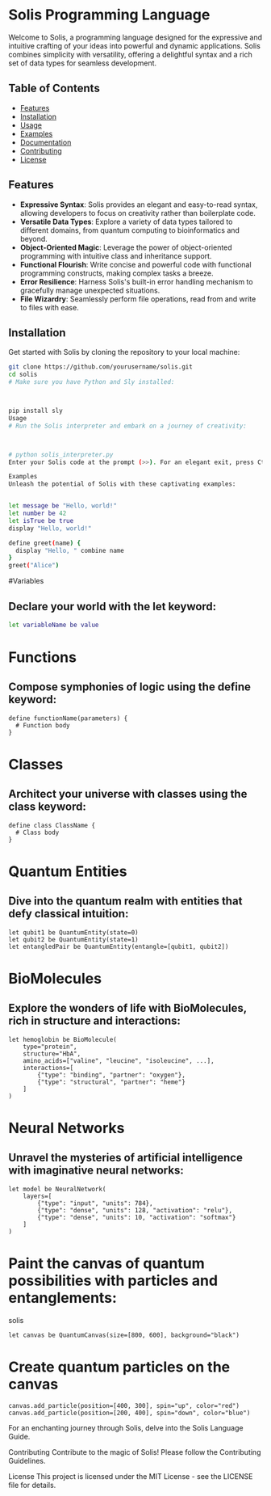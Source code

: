 # Solis Programming Language

Welcome to Solis, a programming language designed for the expressive and intuitive crafting of your ideas into powerful and dynamic applications. Solis combines simplicity with versatility, offering a delightful syntax and a rich set of data types for seamless development.

## Table of Contents

- [Features](#features)
- [Installation](#installation)
- [Usage](#usage)
- [Examples](#examples)
- [Documentation](#documentation)
- [Contributing](#contributing)
- [License](#license)

## Features

- **Expressive Syntax**: Solis provides an elegant and easy-to-read syntax, allowing developers to focus on creativity rather than boilerplate code.
- **Versatile Data Types**: Explore a variety of data types tailored to different domains, from quantum computing to bioinformatics and beyond.
- **Object-Oriented Magic**: Leverage the power of object-oriented programming with intuitive class and inheritance support.
- **Functional Flourish**: Write concise and powerful code with functional programming constructs, making complex tasks a breeze.
- **Error Resilience**: Harness Solis's built-in error handling mechanism to gracefully manage unexpected situations.
- **File Wizardry**: Seamlessly perform file operations, read from and write to files with ease.

## Installation

Get started with Solis by cloning the repository to your local machine:

```bash
git clone https://github.com/yourusername/solis.git
cd solis
# Make sure you have Python and Sly installed:



pip install sly
Usage
# Run the Solis interpreter and embark on a journey of creativity:



# python solis_interpreter.py
Enter your Solis code at the prompt (>>). For an elegant exit, press Ctrl+C.

Examples
Unleash the potential of Solis with these captivating examples:


let message be "Hello, world!"
let number be 42
let isTrue be true
display "Hello, world!"

define greet(name) {
  display "Hello, " combine name
}
greet("Alice")
```

#Variables
## Declare your world with the let keyword:
```bash
let variableName be value
```
# Functions
## Compose symphonies of logic using the define keyword:


```
define functionName(parameters) {
  # Function body
}
```
# Classes
## Architect your universe with classes using the class keyword:

```
define class ClassName {
  # Class body
}
```
# Quantum Entities
## Dive into the quantum realm with entities that defy classical intuition:

```
let qubit1 be QuantumEntity(state=0)
let qubit2 be QuantumEntity(state=1)
let entangledPair be QuantumEntity(entangle=[qubit1, qubit2])
```
# BioMolecules
## Explore the wonders of life with BioMolecules, rich in structure and interactions:


```
let hemoglobin be BioMolecule(
    type="protein",
    structure="HbA",
    amino_acids=["valine", "leucine", "isoleucine", ...],
    interactions=[
        {"type": "binding", "partner": "oxygen"},
        {"type": "structural", "partner": "heme"}
    ]
)
```
# Neural Networks
## Unravel the mysteries of artificial intelligence with imaginative neural networks:


```
let model be NeuralNetwork(
    layers=[
        {"type": "input", "units": 784},
        {"type": "dense", "units": 128, "activation": "relu"},
        {"type": "dense", "units": 10, "activation": "softmax"}
    ]
)
```
# Paint the canvas of quantum possibilities with particles and entanglements:

solis
```
let canvas be QuantumCanvas(size=[800, 600], background="black")
```
# Create quantum particles on the canvas
```
canvas.add_particle(position=[400, 300], spin="up", color="red")
canvas.add_particle(position=[200, 400], spin="down", color="blue")

```
For an enchanting journey through Solis, delve into the Solis Language Guide.

Contributing
Contribute to the magic of Solis! Please follow the Contributing Guidelines.

License
This project is licensed under the MIT License - see the LICENSE file for details.



